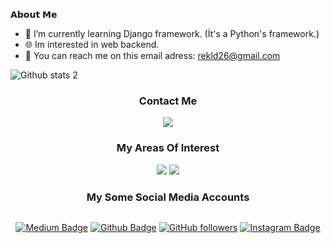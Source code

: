𝗔𝗯𝗼𝘂𝘁 𝗠𝗲
- 🌱 I’m currently learning Django framework. (İt's a Python's framework.)
- 🌐 Im interested in web backend.
- 📩 You can reach me on this email adress: rekld26@gmail.com  


![Github stats 2](https://github-readme-stats.vercel.app/api?username=dolpsoft&show_icons=true&theme=radical)
<h3 align='center'>Contact Me</h3>
<p align='center'>
  <a href='mailto:rekld26@gmail.com'> <img src="https://img.shields.io/badge/Gmail-D14836?style=for-the-badge&logo=gmail&logoColor=white"/></a>
</p>

<h3 align='center'>My Areas Of Interest</h3>
<p align='center'>
  
<img src ="https://img.shields.io/badge/python-%2314354C.svg?style=for-the-badge&logo=python&logoColor=white"/>
  
<img src="https://img.shields.io/static/v1?label=&message=backend&style=for-the-badge&color=purple"/>
</p>

<h3 align='center'>My Some Social Media Accounts</h3>
<div style="display: flex;
justify-content: center;
align-items: center;">  

[![Medium Badge](https://img.shields.io/badge/-Medium-757575?style=flat-quare&labelColor=757575&logo=Medium&logoColor=white&link=link)](https://medium.com/@dolpsoft)
[![Github Badge](https://img.shields.io/badge/-Github-000?style=quare&labelColor=000&logo=Github&logoColor=white&link=link)](https://github.com/dolpsoft) 
[![GitHub followers](https://img.shields.io/github/followers/dolpsoft.svg?style=social&label=Follow&maxAge=2592000)](https://github.com/dolpsoft?tab=followers)
[![Instagram Badge](https://img.shields.io/badge/-Instagram-C13584?style=flat-quare&labelColor=C13584&logo=instagram&logoColor=white&link=link)](link) 
</div>
<!---
dolpsoft/dolpsoft is a ✨ special ✨ repository because its `README.md` (this file) appears on your GitHub profile.
You can click the Preview link to take a look at your changes.
--->
